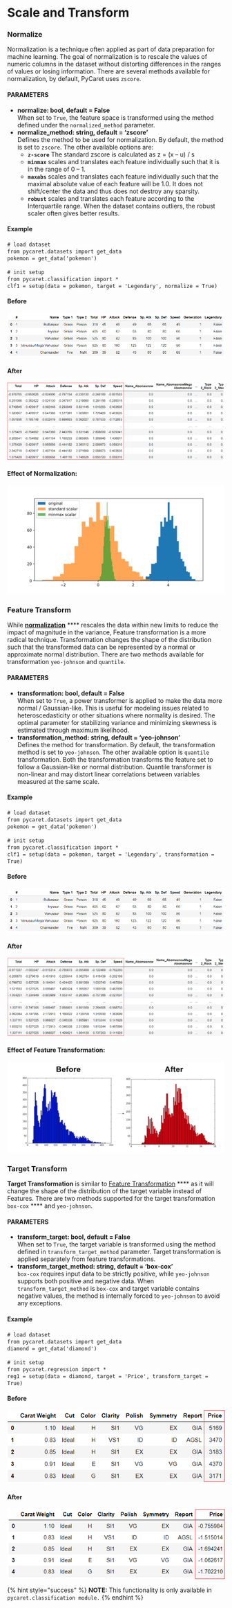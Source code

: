# Scale and Transform

### Normalize

Normalization is a technique often applied as part of data preparation for machine learning. The goal of normalization is to rescale the values of numeric columns in the dataset without distorting differences in the ranges of values or losing information. There are several methods available for normalization, by default, PyCaret uses `zscore`.

#### **PARAMETERS**

* **normalize: bool, default = False**\
  When set to `True`, the feature space is transformed using the method defined under the `normalized_method` parameter.&#x20;
* **normalize\_method: string, default = ‘zscore’**\
  Defines the method to be used for normalization. By default, the method is set to `zscore`. The other available options are:
  * **`z-score`** The standard zscore is calculated as z = (x – u) / s
  * **`minmax`** scales and translates each feature individually such that it is in the range of 0 – 1.
  * **`maxabs`** scales and translates each feature individually such that the maximal absolute value of each feature will be 1.0. It does not shift/center the data and thus does not destroy any sparsity.
  * **`robust`** scales and translates each feature according to the Interquartile range. When the dataset contains outliers, the robust scaler often gives better results.

#### **Example**

```
# load dataset
from pycaret.datasets import get_data
pokemon = get_data('pokemon')

# init setup
from pycaret.classification import *
clf1 = setup(data = pokemon, target = 'Legendary', normalize = True)
```

#### **Before**

![](<../../.gitbook/assets/image (359).png>)

#### **After**

![](<../../.gitbook/assets/image (229).png>)

#### Effect of Normalization:

![](<../../.gitbook/assets/image (210).png>)

### Feature Transform

While [**normalization**](scale-and-transform.md#normalize) **** rescales the data within new limits to reduce the impact of magnitude in the variance, Feature transformation is a more radical technique. Transformation changes the shape of the distribution such that the transformed data can be represented by a normal or approximate normal distribution. There are two methods available for transformation `yeo-johnson` and `quantile`.

#### **PARAMETERS**

* **transformation: bool, default = False**\
  When set to `True`, a power transformer is applied to make the data more normal / Gaussian-like. This is useful for modeling issues related to heteroscedasticity or other situations where normality is desired. The optimal parameter for stabilizing variance and minimizing skewness is estimated through maximum likelihood.
* **transformation\_method: string, default = ‘yeo-johnson’**\
  Defines the method for transformation. By default, the transformation method is set to `yeo-johnson`. The other available option is `quantile` transformation. Both the transformation transforms the feature set to follow a Gaussian-like or normal distribution. Quantile transformer is non-linear and may distort linear correlations between variables measured at the same scale.

#### **Example**

```
# load dataset
from pycaret.datasets import get_data
pokemon = get_data('pokemon')

# init setup
from pycaret.classification import *
clf1 = setup(data = pokemon, target = 'Legendary', transformation = True)
```

#### **Before**

![Dataframe view before transformation](<../../.gitbook/assets/image (193).png>)

#### **After**

![Dataframe view after transformation](<../../.gitbook/assets/image (43).png>)

#### Effect of Feature Transformation:

![](<../../.gitbook/assets/image (444).png>)

### Target Transform

**Target Transformation** is similar to [Feature Transformation](scale-and-transform.md#feature-transform) **** as it will change the shape of the distribution of the target variable instead of Features. There are two methods supported for the target transformation `box-cox` **** and `yeo-johnson`.

#### **PARAMETERS**

* **transform\_target: bool, default = False**\
  When set to `True`, the target variable is transformed using the method defined in `transform_target_method` parameter. Target transformation is applied separately from feature transformations.
* **transform\_target\_method: string, default = ‘box-cox’**\
  `box-cox` requires input data to be strictly positive, while `yeo-johnson` supports both positive and negative data. When `transform_target_method` is `box-cox` and target variable contains negative values, the method is internally forced to `yeo-johnson` to avoid any exceptions.

#### Example

```
# load dataset
from pycaret.datasets import get_data
diamond = get_data('diamond')

# init setup
from pycaret.regression import *
reg1 = setup(data = diamond, target = 'Price', transform_target = True)
```

#### Before

![Dataframe view before target transformation](<../../.gitbook/assets/image (383).png>)

#### After

![Dataframe view after target transformationn](<../../.gitbook/assets/image (333).png>)

{% hint style="success" %}
**NOTE:** This functionality is only available in `pycaret.classification module.`
{% endhint %}
